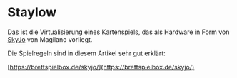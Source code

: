 # Staylow

Das ist die Virtualisierung eines Kartenspiels, das als Hardware in Form von [SkyJo](https://smile.amazon.de/dp/B06XZ9K244) von Magilano vorliegt.

Die Spielregeln sind in diesem Artikel sehr gut erklärt:

[https://brettspielbox.de/skyjo/](https://brettspielbox.de/skyjo/)

